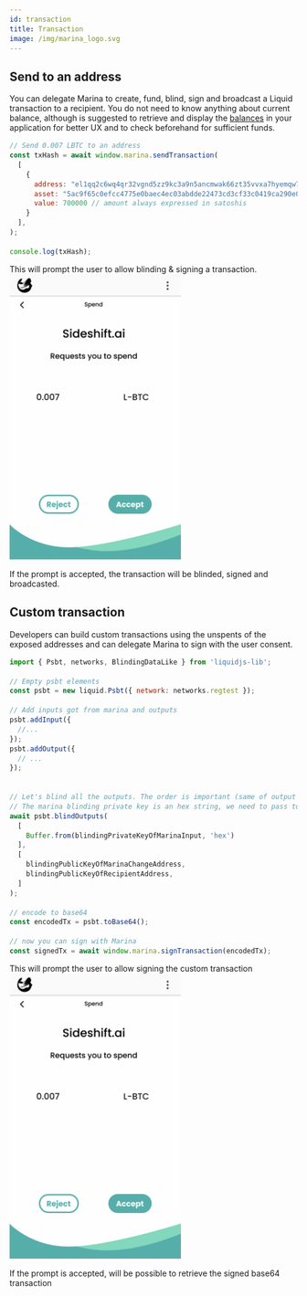 ```yaml
---
id: transaction
title: Transaction
image: /img/marina_logo.svg
---
```


## Send to an address

You can delegate Marina to create, fund, blind, sign and broadcast a Liquid transaction to a recipient. You do not need to know anything about current balance, although is suggested to retrieve and display the [balances](balances.md) in your application for better UX and to check beforehand for sufficient funds.


```js
// Send 0.007 LBTC to an address
const txHash = await window.marina.sendTransaction(
  [
    {
      address: "el1qq2c6wq4qr32vgnd5zz9kc3a9n5ancmwak66zt35vvxa7hyemqw773mtlp8z0mmwm6y5tfcq53qv5y9rfq83kqfwwquxvepy6g", // the address of the recipient
      asset: "5ac9f65c0efcc4775e0baec4ec03abdde22473cd3cf33c0419ca290e0751b225", // the asset to send
      value: 700000 // amount always expressed in satoshis
    }
  ],
);

console.log(txHash);
```

This will prompt the user to allow blinding & signing a transaction.
<img src="/img/marina_spend.png" alt="Marina Spend" width="300"/>

If the prompt is accepted, the transaction will be blinded, signed and broadcasted.



## Custom transaction

Developers can build custom transactions using the unspents of the exposed addresses and can delegate Marina to sign with the user consent.



```js
import { Psbt, networks, BlindingDataLike } from 'liquidjs-lib';

// Empty psbt elements
const psbt = new liquid.Psbt({ network: networks.regtest });

// Add inputs got from marina and outputs
psbt.addInput({
  //...
});
psbt.addOutput({
  // ...
});


// Let's blind all the outputs. The order is important (same of output and some blinding key)
// The marina blinding private key is an hex string, we need to pass to Buffer.
await psbt.blindOutputs(
  [
    Buffer.from(blindingPrivateKeyOfMarinaInput, 'hex')
  ],
  [
    blindingPublicKeyOfMarinaChangeAddress,
    blindingPublicKeyOfRecipientAddress,
  ]
);

// encode to base64
const encodedTx = psbt.toBase64();

// now you can sign with Marina
const signedTx = await window.marina.signTransaction(encodedTx);
```


This will prompt the user to allow signing the custom transaction
<img src="/img/marina_spend.png" alt="Marina Spend" width="300"/>

If the prompt is accepted, will be possible to retrieve the signed base64 transaction


